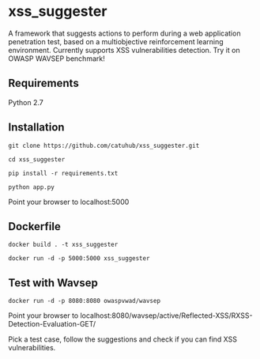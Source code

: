 # xss_suggester
A framework that suggests actions to perform during a web application penetration test, based on a multiobjective reinforcement learning environment. Currently supports XSS vulnerabilities detection. Try it on OWASP WAVSEP benchmark!

## Requirements
Python 2.7

## Installation
```
git clone https://github.com/catuhub/xss_suggester.git

cd xss_suggester

pip install -r requirements.txt

python app.py
```
Point your browser to localhost:5000

## Dockerfile
```
docker build . -t xss_suggester

docker run -d -p 5000:5000 xss_suggester
```

## Test with Wavsep
```
docker run -d -p 8080:8080 owaspvwad/wavsep
```
Point your browser to localhost:8080/wavsep/active/Reflected-XSS/RXSS-Detection-Evaluation-GET/

Pick a test case, follow the suggestions and check if you can find XSS vulnerabilities.
